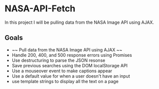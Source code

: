# NASA-API-Fetch
In this project I will be pulling data from the NASA Image API using AJAX.

## Goals

- ~~ Pull data from the NASA Image API using AJAX ~~
- Handle 200, 400, and 500 response errors using Promises
- Use destructuring to parse the JSON resonse
- Save previous searches using the DOM localStorage API
- Use a mouseover event to make captions appear
- Use a default value for when a user doesn't have an input
- use template strings to display all the text on a page